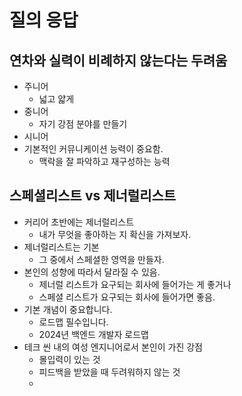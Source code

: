 # 질의 응답
## 연차와 실력이 비례하지 않는다는 두려움
- 주니어
	- 넓고 얇게
- 중니어
	- 자기 강점 분야를 만들기
- 시니어
- 기본적인 커뮤니케이션 능력이 중요함.
	- 맥락을 잘 파악하고 재구성하는 능력

## 스페셜리스트 vs 제너럴리스트
- 커리어 초반에는 제너럴리스트
	- 내가 무엇을 좋아하는 지 확신을 가져보자.
- 제너럴리스트는 기본
	- 그 중에서 스페셜한 영역을 만들자.
- 본인의 성향에 따라서 달라질 수 있음.
	- 제너럴 리스트가 요구되는 회사에 들어가는 게 좋거나
	- 스페셜 리스트가 요구되는 회사에 들어가면 좋음.
- 기본 개념이 중요합니다.
	- 로드맵 필수입니다.
	- 2024년 백엔드 개발자 로드맵
- 테크 씬 내의 여성 엔지니어로서 본인이 가진 강점
	- 몰입력이 있는 것
	- 피드백을 받았을 때 두려워하지 않는 것
	- 

## 